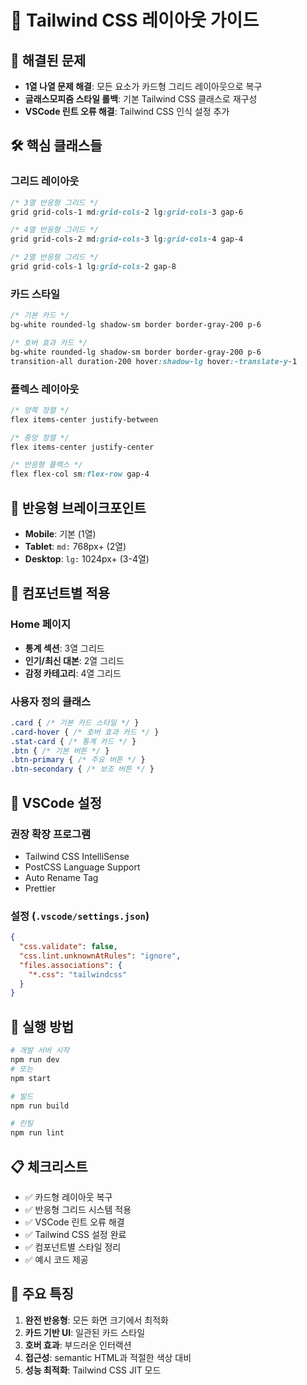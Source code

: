 # 📐 Tailwind CSS 레이아웃 가이드

## 🎯 해결된 문제
- **1열 나열 문제 해결**: 모든 요소가 카드형 그리드 레이아웃으로 복구
- **글래스모피즘 스타일 롤백**: 기본 Tailwind CSS 클래스로 재구성
- **VSCode 린트 오류 해결**: Tailwind CSS 인식 설정 추가

## 🛠️ 핵심 클래스들

### 그리드 레이아웃
```css
/* 3열 반응형 그리드 */
grid grid-cols-1 md:grid-cols-2 lg:grid-cols-3 gap-6

/* 4열 반응형 그리드 */
grid grid-cols-2 md:grid-cols-3 lg:grid-cols-4 gap-4

/* 2열 반응형 그리드 */
grid grid-cols-1 lg:grid-cols-2 gap-8
```

### 카드 스타일
```css
/* 기본 카드 */
bg-white rounded-lg shadow-sm border border-gray-200 p-6

/* 호버 효과 카드 */
bg-white rounded-lg shadow-sm border border-gray-200 p-6 
transition-all duration-200 hover:shadow-lg hover:-translate-y-1
```

### 플렉스 레이아웃
```css
/* 양쪽 정렬 */
flex items-center justify-between

/* 중앙 정렬 */
flex items-center justify-center

/* 반응형 플렉스 */
flex flex-col sm:flex-row gap-4
```

## 📱 반응형 브레이크포인트

- **Mobile**: 기본 (1열)
- **Tablet**: `md:` 768px+ (2열)
- **Desktop**: `lg:` 1024px+ (3-4열)

## 🎨 컴포넌트별 적용

### Home 페이지
- **통계 섹션**: 3열 그리드
- **인기/최신 대본**: 2열 그리드  
- **감정 카테고리**: 4열 그리드

### 사용자 정의 클래스
```css
.card { /* 기본 카드 스타일 */ }
.card-hover { /* 호버 효과 카드 */ }
.stat-card { /* 통계 카드 */ }
.btn { /* 기본 버튼 */ }
.btn-primary { /* 주요 버튼 */ }
.btn-secondary { /* 보조 버튼 */ }
```

## 🔧 VSCode 설정

### 권장 확장 프로그램
- Tailwind CSS IntelliSense
- PostCSS Language Support
- Auto Rename Tag
- Prettier

### 설정 (`.vscode/settings.json`)
```json
{
  "css.validate": false,
  "css.lint.unknownAtRules": "ignore",
  "files.associations": {
    "*.css": "tailwindcss"
  }
}
```

## 🚀 실행 방법

```bash
# 개발 서버 시작
npm run dev
# 또는
npm start

# 빌드
npm run build

# 린팅
npm run lint
```

## 📋 체크리스트

- ✅ 카드형 레이아웃 복구
- ✅ 반응형 그리드 시스템 적용  
- ✅ VSCode 린트 오류 해결
- ✅ Tailwind CSS 설정 완료
- ✅ 컴포넌트별 스타일 정리
- ✅ 예시 코드 제공

## 🎯 주요 특징

1. **완전 반응형**: 모든 화면 크기에서 최적화
2. **카드 기반 UI**: 일관된 카드 스타일
3. **호버 효과**: 부드러운 인터랙션
4. **접근성**: semantic HTML과 적절한 색상 대비
5. **성능 최적화**: Tailwind CSS JIT 모드 